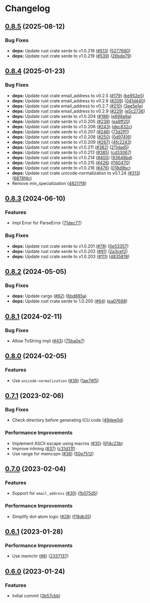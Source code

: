 # Changelog

## [0.8.5](https://github.com/mathematic-inc/addr-spec-rs/compare/v0.8.4...v0.8.5) (2025-08-12)


### Bug Fixes

* **deps:** Update rust crate serde to v1.0.218 ([#513](https://github.com/mathematic-inc/addr-spec-rs/issues/513)) ([5277660](https://github.com/mathematic-inc/addr-spec-rs/commit/52776608f185615201be93324e5d7a33859b5d54))
* **deps:** Update rust crate serde to v1.0.219 ([#539](https://github.com/mathematic-inc/addr-spec-rs/issues/539)) ([26bde79](https://github.com/mathematic-inc/addr-spec-rs/commit/26bde79185fe399615f0f0f766309bba6769e7a2))

## [0.8.4](https://github.com/mathematic-inc/addr-spec-rs/compare/v0.8.3...v0.8.4) (2025-01-23)


### Bug Fixes

* **deps:** Update rust crate email_address to v0.2.5 ([#179](https://github.com/mathematic-inc/addr-spec-rs/issues/179)) ([be952e5](https://github.com/mathematic-inc/addr-spec-rs/commit/be952e5cdd5db5028520e9010ca7ccb82282da92))
* **deps:** Update rust crate email_address to v0.2.6 ([#209](https://github.com/mathematic-inc/addr-spec-rs/issues/209)) ([041d440](https://github.com/mathematic-inc/addr-spec-rs/commit/041d440fb22e4bf84372bf878637b258b0b37fa9))
* **deps:** Update rust crate email_address to v0.2.7 ([#210](https://github.com/mathematic-inc/addr-spec-rs/issues/210)) ([3ee5e1e](https://github.com/mathematic-inc/addr-spec-rs/commit/3ee5e1ef3b5672d666edaeb8f9186277b48777f1))
* **deps:** Update rust crate email_address to v0.2.9 ([#229](https://github.com/mathematic-inc/addr-spec-rs/issues/229)) ([e5c2736](https://github.com/mathematic-inc/addr-spec-rs/commit/e5c27360b3eadf2571630152bfe0e60f9c2de89c))
* **deps:** Update rust crate serde to v1.0.204 ([#186](https://github.com/mathematic-inc/addr-spec-rs/issues/186)) ([e698a9a](https://github.com/mathematic-inc/addr-spec-rs/commit/e698a9a5a6b3e293674d49cec615ed9213306521))
* **deps:** Update rust crate serde to v1.0.205 ([#238](https://github.com/mathematic-inc/addr-spec-rs/issues/238)) ([ea9ff20](https://github.com/mathematic-inc/addr-spec-rs/commit/ea9ff20bce1fee800d655aeeea5613385722b57f))
* **deps:** Update rust crate serde to v1.0.206 ([#243](https://github.com/mathematic-inc/addr-spec-rs/issues/243)) ([dec832c](https://github.com/mathematic-inc/addr-spec-rs/commit/dec832cc09211a31ebdb07b17a9c48f6c73637bb))
* **deps:** Update rust crate serde to v1.0.207 ([#246](https://github.com/mathematic-inc/addr-spec-rs/issues/246)) ([73d2ff1](https://github.com/mathematic-inc/addr-spec-rs/commit/73d2ff19666ebd34ad7f12ff718f467d4339594b))
* **deps:** Update rust crate serde to v1.0.208 ([#250](https://github.com/mathematic-inc/addr-spec-rs/issues/250)) ([0d97416](https://github.com/mathematic-inc/addr-spec-rs/commit/0d97416dc5ea6ea9e4ac20988dd31c061af5aab4))
* **deps:** Update rust crate serde to v1.0.209 ([#267](https://github.com/mathematic-inc/addr-spec-rs/issues/267)) ([4fc2243](https://github.com/mathematic-inc/addr-spec-rs/commit/4fc224308e3357c9a8ec55a5428cdf919bc1a4c8))
* **deps:** Update rust crate serde to v1.0.211 ([#382](https://github.com/mathematic-inc/addr-spec-rs/issues/382)) ([211dad5](https://github.com/mathematic-inc/addr-spec-rs/commit/211dad57999302e172408d49ed15bde6a93b23d6))
* **deps:** Update rust crate serde to v1.0.213 ([#385](https://github.com/mathematic-inc/addr-spec-rs/issues/385)) ([cd33067](https://github.com/mathematic-inc/addr-spec-rs/commit/cd33067740fa73af6473075a0a96d77e50dde4b7))
* **deps:** Update rust crate serde to v1.0.214 ([#400](https://github.com/mathematic-inc/addr-spec-rs/issues/400)) ([83648bd](https://github.com/mathematic-inc/addr-spec-rs/commit/83648bd91533d9f768dc89d611ea43ae14b0664b))
* **deps:** Update rust crate serde to v1.0.215 ([#426](https://github.com/mathematic-inc/addr-spec-rs/issues/426)) ([f160470](https://github.com/mathematic-inc/addr-spec-rs/commit/f16047076fbc57750dffb3a8e2db5259e484a369))
* **deps:** Update rust crate serde to v1.0.216 ([#476](https://github.com/mathematic-inc/addr-spec-rs/issues/476)) ([018d9bc](https://github.com/mathematic-inc/addr-spec-rs/commit/018d9bc460ddeab51b179adfba5e6b8f2d7d2c5d))
* **deps:** Update rust crate unicode-normalization to v0.1.24 ([#313](https://github.com/mathematic-inc/addr-spec-rs/issues/313)) ([6878f4c](https://github.com/mathematic-inc/addr-spec-rs/commit/6878f4c8916adf0276d4c848fd303a027903875e))
* Remove min_specialization ([48217f8](https://github.com/mathematic-inc/addr-spec-rs/commit/48217f861fa3ceba1daa0600b53af5f6f50c77e1))

## [0.8.3](https://github.com/mathematic-inc/addr-spec-rs/compare/v0.8.2...v0.8.3) (2024-06-10)


### Features

* Impl Error for ParseError ([71dec77](https://github.com/mathematic-inc/addr-spec-rs/commit/71dec77a423887185b70a0892e13f22763ebeaf9))


### Bug Fixes

* **deps:** Update rust crate serde to v1.0.201 ([#78](https://github.com/mathematic-inc/addr-spec-rs/issues/78)) ([0e53357](https://github.com/mathematic-inc/addr-spec-rs/commit/0e533578aacb333b6f603ea9df166bdf66420ff4))
* **deps:** Update rust crate serde to v1.0.202 ([#91](https://github.com/mathematic-inc/addr-spec-rs/issues/91)) ([2a3cef2](https://github.com/mathematic-inc/addr-spec-rs/commit/2a3cef2120fed5b0d22761a51f2e2dd4a2912bfd))
* **deps:** Update rust crate serde to v1.0.203 ([#111](https://github.com/mathematic-inc/addr-spec-rs/issues/111)) ([4835819](https://github.com/mathematic-inc/addr-spec-rs/commit/483581997aa0c288c5e51ad25b25595472a9ee40))

## [0.8.2](https://github.com/mathematic-inc/addr-spec-rs/compare/v0.8.1...v0.8.2) (2024-05-05)


### Bug Fixes

* **deps:** Update cargo ([#62](https://github.com/mathematic-inc/addr-spec-rs/issues/62)) ([6bd885a](https://github.com/mathematic-inc/addr-spec-rs/commit/6bd885afe18beea4b0aa92687bb6771e97c523a2))
* **deps:** Update rust crate serde to 1.0.200 ([#64](https://github.com/mathematic-inc/addr-spec-rs/issues/64)) ([ea07688](https://github.com/mathematic-inc/addr-spec-rs/commit/ea07688122d7c6dfa107c4ce12e3e6d3b1a1306d))

## [0.8.1](https://github.com/mathematic-inc/addr-spec-rs/compare/v0.8.0...v0.8.1) (2024-02-11)


### Bug Fixes

* Allow ToString impl ([#43](https://github.com/mathematic-inc/addr-spec-rs/issues/43)) ([75ba0e7](https://github.com/mathematic-inc/addr-spec-rs/commit/75ba0e7527b3934a1e81def5d9075b70f568e914))

## [0.8.0](https://github.com/mathematic-inc/addr-spec-rs/compare/v0.7.1...v0.8.0) (2024-02-05)


### Features

* Use `unicode-normalization` ([#39](https://github.com/mathematic-inc/addr-spec-rs/issues/39)) ([1ae74f5](https://github.com/mathematic-inc/addr-spec-rs/commit/1ae74f57ff96403b92e60053e82945853188dab0))

## [0.7.1](https://github.com/mathematic-inc/addr-spec-rs/compare/v0.7.0...v0.7.1) (2023-02-06)


### Bug Fixes

* Check directory before generating ICU code ([49dee0d](https://github.com/mathematic-inc/addr-spec-rs/commit/49dee0d6f9b28a105983ac2f7250f3470be99683))


### Performance Improvements

* Implement ASCII escape using macros ([#35](https://github.com/mathematic-inc/addr-spec-rs/issues/35)) ([914c23b](https://github.com/mathematic-inc/addr-spec-rs/commit/914c23bc6987fca5519e83ed1424eeed8aa2d7ca))
* Improve inlining ([#37](https://github.com/mathematic-inc/addr-spec-rs/issues/37)) ([c31d31f](https://github.com/mathematic-inc/addr-spec-rs/commit/c31d31f7d5545cf7072300c2a6deb573b0e4e835))
* Use range for memcspn ([#36](https://github.com/mathematic-inc/addr-spec-rs/issues/36)) ([50e7512](https://github.com/mathematic-inc/addr-spec-rs/commit/50e751214cbf5f21a39517ae91df0ba60bcafedd))

## [0.7.0](https://github.com/mathematic-inc/addr-spec-rs/compare/v0.6.1...v0.7.0) (2023-02-04)


### Features

* Support for `email_address` ([#30](https://github.com/mathematic-inc/addr-spec-rs/issues/30)) ([fb075d5](https://github.com/mathematic-inc/addr-spec-rs/commit/fb075d5ffdcb9b28457cf20a7d881451eff4c7cd))


### Performance Improvements

* Simplify dot-atom logic ([#28](https://github.com/mathematic-inc/addr-spec-rs/issues/28)) ([f18db35](https://github.com/mathematic-inc/addr-spec-rs/commit/f18db358c9a0db006e91ac324a2d989f845aacb8))

## [0.6.1](https://github.com/mathematic-inc/addr-spec-rs/compare/v0.6.0...v0.6.1) (2023-01-28)


### Performance Improvements

* Use memchr ([#8](https://github.com/mathematic-inc/addr-spec-rs/issues/8)) ([2337137](https://github.com/mathematic-inc/addr-spec-rs/commit/2337137e5e5aefe10706d374d888fa08e4e4a243))

## [0.6.0](https://github.com/mathematic-inc/addr-spec-rs/commits/v0.6.0) (2023-01-24)


### Features

* Initial commit ([3b57cbb](https://github.com/mathematic-inc/addr-spec-rs/commit/3b57cbba07ecfb7d8ace80146abeda90797326c8))
